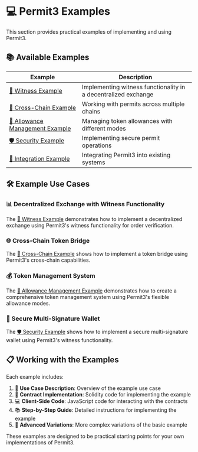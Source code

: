 # 💻 Permit3 Examples

This section provides practical examples of implementing and using Permit3.

## 📚 Available Examples

| Example | Description |
|---------|-------------|
| [🧩 Witness Example](./witness-example.md) | Implementing witness functionality in a decentralized exchange |
| [🌉 Cross-Chain Example](./cross-chain-example.md) | Working with permits across multiple chains |
| [🔄 Allowance Management Example](./allowance-management-example.md) | Managing token allowances with different modes |
| [🛡️ Security Example](./security-example.md) | Implementing secure permit operations |
| [🔌 Integration Example](./integration-example.md) | Integrating Permit3 into existing systems |

## 🛠️ Example Use Cases

### 📊 Decentralized Exchange with Witness Functionality

The [🧩 Witness Example](./witness-example.md) demonstrates how to implement a decentralized exchange using Permit3's witness functionality for order verification.

### 🌐 Cross-Chain Token Bridge

The [🌉 Cross-Chain Example](./cross-chain-example.md) shows how to implement a token bridge using Permit3's cross-chain capabilities.

### 💰 Token Management System

The [🔄 Allowance Management Example](./allowance-management-example.md) demonstrates how to create a comprehensive token management system using Permit3's flexible allowance modes.

### 🔐 Secure Multi-Signature Wallet

The [🛡️ Security Example](./security-example.md) shows how to implement a secure multi-signature wallet using Permit3's witness functionality.

## 📋 Working with the Examples

Each example includes:

1. 📝 **Use Case Description**: Overview of the example use case
2. 📄 **Contract Implementation**: Solidity code for implementing the example
3. 💻 **Client-Side Code**: JavaScript code for interacting with the contracts
4. 📚 **Step-by-Step Guide**: Detailed instructions for implementing the example
5. 🔧 **Advanced Variations**: More complex variations of the basic example

These examples are designed to be practical starting points for your own implementations of Permit3.